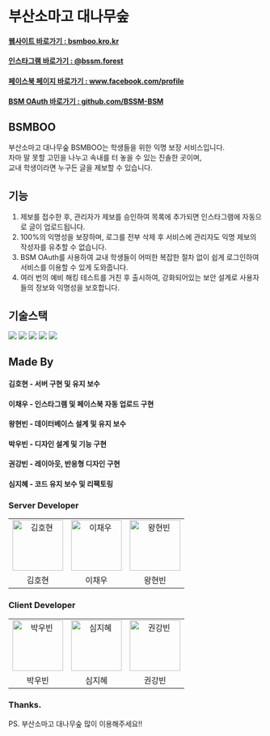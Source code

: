 # 부산소마고 대나무숲

#### <a href="https://bsmboo.kro.kr" target="_blank">웹사이트 바로가기 : bsmboo.kro.kr</a>
#### <a href="https://instagram.com/bssm.forest" target="_blank">인스타그램 바로가기 : @bssm.forest</a>
#### <a href="https://url.kr/inoeml" target="_blank">페이스북 페이지 바로가기 : www.facebook.com/profile</a>
#### <a href="https://github.com/BSSM-BSM" target="_blank">BSM OAuth 바로가기 : github.com/BSSM-BSM</a>

## BSMBOO
부산소마고 대나무숲 BSMBOO는 학생들을 위한 익명 보장 서비스입니다.  
차마 말 못할 고민을 나누고 속내를 터 놓을 수 있는 진솔한 곳이며,  
교내 학생이라면 누구든 글을 제보할 수 있습니다.  

## 기능

1. 제보를 접수한 후, 관리자가 제보를 승인하여 목록에 추가되면 인스타그램에 자동으로 글이 업로드됩니다.  
2. 100%의 익명성을 보장하며, 로그를 전부 삭제 후 서비스에 관리자도 익명 제보의 작성자를 유추할 수 없습니다.  
3. BSM OAuth를 사용하여 교내 학생들이 어떠한 복잡한 절차 없이 쉽게 로그인하여 서비스를 이용할 수 있게 도와줍니다.  
4. 여러 번의 예비 해킹 테스트를 거친 후 출시하여, 강화되어있는 보안 설계로 사용자들의 정보와 익명성을 보호합니다.

## 기술스택

<div>
<img src="https://img.shields.io/badge/Node JS-green?style=for-the-badge&logo=Node.js&logoColor=white"/>
<img src="https://img.shields.io/badge/mysql-275f85?style=for-the-badge&logo=mysql&logoColor=white"/>
<img src="https://img.shields.io/badge/React JS-73c4f3?style=for-the-badge&logo=react&logoColor=white"/>
<img src="https://img.shields.io/badge/TypeScript-4376c1?style=for-the-badge&logo=typescript&logoColor=white"/>
<img src="https://img.shields.io/badge/Sass-hotpink?style=for-the-badge&logo=sass&logoColor=white"/>
</div>

## Made By

#### 김호현 - 서버 구현 및 유지 보수
#### 이채우 - 인스타그램 및 페이스북 자동 업로드 구현
#### 왕현빈 - 데이터베이스 설계 및 유지 보수
#### 박우빈 - 디자인 설계 및 기능 구현
#### 권강빈 - 레이아웃, 반응형 디자인 구현
#### 심지혜 - 코드 유지 보수 및 리팩토링

### Server Developer
<table>
    <tr>
        <td align="center">
            <a href="https://github.com/qlido">
                <img alt="김호현" src="https://avatars.githubusercontent.com/qlido" width="100" />
            </a>
        </td>
        <td align="center">
            <a href="https://github.com/chaewoo1002">
                <img alt="이채우" src="https://avatars.githubusercontent.com/chaewoo1002" width="100" />
            </a>
        </td>
        <td align="center">
            <a href="https://github.com/KimWang906">
                <img alt="왕현빈" src="https://avatars.githubusercontent.com/KimWang906" width="100" />
            </a>
        </td>
    </tr>
    <tr>
        <td align="center">김호현</td>
        <td align="center">이채우</td>
        <td align="center">왕현빈</td>
    </tr>
</table>

### Client Developer
<table>
    <tr>
        <td align="center">
            <a href="https://github.com/ubinquitous">
                <img alt="박우빈" src="https://avatars.githubusercontent.com/ubinquitous" width="100" />
            </a>
        </td>
        <td align="center">
            <a href="https://github.com/wickhye">
                <img alt="심지혜" src="https://avatars.githubusercontent.com/wickhye" width="100" />
            </a>
        </td>
        <td align="center">
            <a href="https://github.com/kwonkangbin">
                <img alt="권강빈" src="https://avatars.githubusercontent.com/kwonkangbin" width="100" />
            </a>
        </td>
    </tr>
    <tr>
        <td align="center">박우빈</td>
        <td align="center">심지혜</td>
        <td align="center">권강빈</td>
    </tr>
</table>

### Thanks.
PS. 부산소마고 대나무숲 많이 이용해주세요!!
